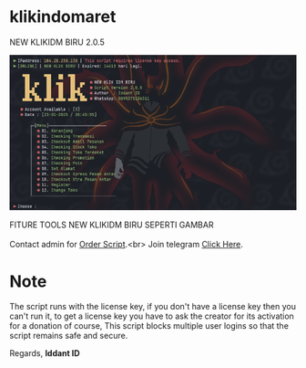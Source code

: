 # klikindomaret
NEW KLIKIDM BIRU 2.0.5

<center><img src="biru.png" alt="tools"></center>

FITURE TOOLS NEW KLIKIDM BIRU SEPERTI GAMBAR<br><br>
Contact admin for [Order Script](https://api.whatsapp.com/send?phone=62895375136311&text=Hai%2C%20Iddant%20ID%0AOrder%20script%20NEWKLIKIDM%20V2.0.5%20dong.).<br>
Join telegram [Click Here](https://t.me/info_ladang_ngopi).<br>



# Note
The script runs with the license key,
if you don't have a license key then you can't run it,
to get a license key you have to ask the creator for its activation for a donation of course,
This script blocks multiple user logins so that the script remains safe and secure.

Regards,
**Iddant ID**
